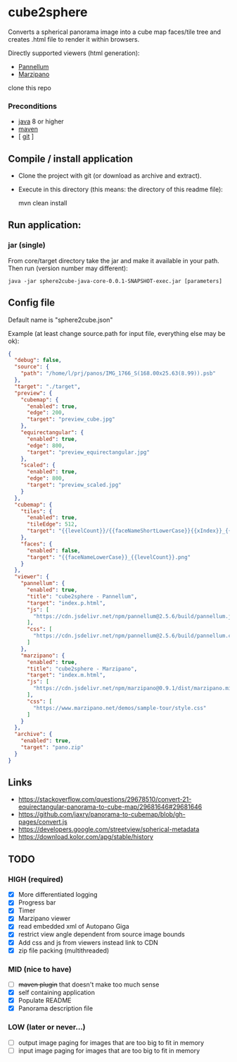 # cube2sphere

Converts a spherical panorama image into a cube map faces/tile tree and creates .html file to render it within browsers.

Directly supported viewers (html generation):
- [Pannellum](https://pannellum.org/)
- [Marzipano](https://www.marzipano.net/)


clone this repo

### Preconditions 

- [java](https://openjdk.java.net/) 8 or higher
- [maven](https://maven.apache.org/)
- [ [git](https://git-scm.com/downloads) ]

## Compile / install application

- Clone the project with git (or download as archive and extract).
- Execute in this directory (this means: the directory of this readme file):
  

    mvn clean install

## Run application:

### jar (single)

From core/target directory take the jar and make it available in your path. Then run (version number may different):

    java -jar sphere2cube-java-core-0.0.1-SNAPSHOT-exec.jar [parameters]

## Config file

Default name is "sphere2cube.json"

Example (at least change source.path for input file, everything else may be ok):
```json
{
  "debug": false,
  "source": {
    "path": "/home/l/prj/panos/IMG_1766_S(168.00x25.63(8.99)).psb"
  },
  "target": "./target",
  "preview": {
    "cubemap": {
      "enabled": true,
      "edge": 200,
      "target": "preview_cube.jpg"
    },
    "equirectangular": {
      "enabled": true,
      "edge": 800,
      "target": "preview_equirectangular.jpg"
    },
    "scaled": {
      "enabled": true,
      "edge": 800,
      "target": "preview_scaled.jpg"
    }
  },
  "cubemap": {
    "tiles": {
      "enabled": true,
      "tileEdge": 512,
      "target": "{{levelCount}}/{{faceNameShortLowerCase}}{{xIndex}}_{{yIndex}}.png"
    },
    "faces": {
      "enabled": false,
      "target": "{{faceNameLowerCase}}_{{levelCount}}.png"
    }
  },
  "viewer": {
    "pannellum": {
      "enabled": true,
      "title": "cube2sphere - Pannellum",
      "target": "index.p.html",
      "js": [
        "https://cdn.jsdelivr.net/npm/pannellum@2.5.6/build/pannellum.js"
      ],
      "css": [
        "https://cdn.jsdelivr.net/npm/pannellum@2.5.6/build/pannellum.css"
      ]
    },
    "marzipano": {
      "enabled": true,
      "title": "cube2sphere - Marzipano",
      "target": "index.m.html",
      "js": [
        "https://cdn.jsdelivr.net/npm/marzipano@0.9.1/dist/marzipano.min.js"
      ],
      "css": [
        "https://www.marzipano.net/demos/sample-tour/style.css"
      ]
    }
  },
  "archive": {
    "enabled": true,
    "target": "pano.zip"
  }
}
```
## Links

- <https://stackoverflow.com/questions/29678510/convert-21-equirectangular-panorama-to-cube-map/29681646#29681646>
- <https://github.com/jaxry/panorama-to-cubemap/blob/gh-pages/convert.js>
- <https://developers.google.com/streetview/spherical-metadata>
- <https://download.kolor.com/apg/stable/history>

## TODO

### HIGH (required)
- [X] More differentiated logging 
- [X] Progress bar
- [X] Timer
- [X] Marzipano viewer  
- [X] read embedded xml of Autopano Giga
- [X] restrict view angle dependent from source image bounds
- [X] Add css and js from viewers instead link to CDN
- [X] zip file packing (multithreaded)

### MID (nice to have)
- [ ] ~~maven plugin~~ that doesn't make too much sense
- [X] self containing application
- [X] Populate README
- [X] Panorama description file

### LOW (later or never...)
- [ ] output image paging for images that are too big to fit in memory 
- [ ] input image paging for images that are too big to fit in memory
